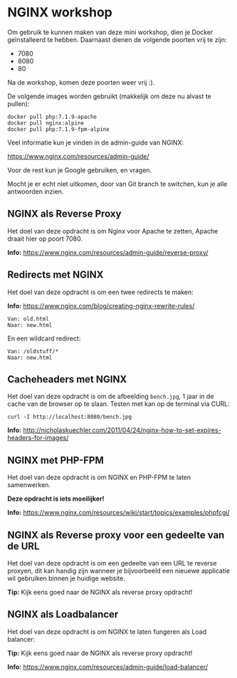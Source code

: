 # NGINX workshop

Om gebruik te kunnen maken van deze mini workshop, dien je Docker geïnstalleerd te hebben.
Daarnaast dienen de volgende poorten vrij te zijn:

- 7080
- 8080
- 80

Na de workshop, komen deze poorten weer vrij :).

De volgende images worden gebruikt (makkelijk om deze nu alvast te pullen):


```
docker pull php:7.1.9-apache
docker pull nginx:alpine
docker pull php:7.1.9-fpm-alpine
```

Veel informatie kun je vinden in de admin-guide van NGINX:

https://www.nginx.com/resources/admin-guide/

Voor de rest kun je Google gebruiken, en vragen. 

Mocht je er echt niet uitkomen, door van Git branch te switchen, kun je alle antwoorden 
inzien.


## NGINX als Reverse Proxy
Het doel van deze opdracht is om Nginx voor Apache te zetten, Apache draait hier op poort 7080.

**Info:** https://www.nginx.com/resources/admin-guide/reverse-proxy/ 

## Redirects met NGINX
Het doel van deze opdracht is om een twee redirects te maken:

**Info:** https://www.nginx.com/blog/creating-nginx-rewrite-rules/

```
Van: old.html 
Naar: new.html
```

En een wildcard redirect:

```
Van: /oldstuff/*
Naar: new.html
```


## Cacheheaders met NGINX
Het doel van deze opdracht is om de afbeelding `bench.jpg`, 1 jaar in de cache van de browser op te slaan.
Testen met kan op de terminal via CURL:

```
curl -I http://localhost:8080/bench.jpg
```

**Info:** http://nicholaskuechler.com/2011/04/24/nginx-how-to-set-expires-headers-for-images/


## NGINX met PHP-FPM
Het doel van deze opdracht is om NGINX en PHP-FPM te laten samenwerken.

**Deze opdracht is iets moeilijker!**

**Info:** https://www.nginx.com/resources/wiki/start/topics/examples/phpfcgi/


## NGINX als Reverse proxy voor een gedeelte van de URL 
Het doel van deze opdracht is om een gedeelte van een URL te reverse proxyen, dit kan handig zijn wanneer je bijvoorbeeld een nieuewe applicatie wil gebruiken binnen je huidige website.

**Tip:** Kijk eens goed naar de NGINX als reverse proxy opdracht!


## NGINX als Loadbalancer
Het doel van deze opdracht is om NGINX te laten fungeren als Load balancer:

**Tip:** Kijk eens goed naar de NGINX als reverse proxy opdracht!

**Info:** https://www.nginx.com/resources/admin-guide/load-balancer/